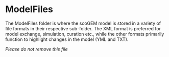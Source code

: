 # ModelFiles
The ModelFiles folder is where the scoGEM model is stored in a variety of file formats in their respective sub-folder. The XML format is preferred for model exchange, simulation, curation etc., while the other formats primarily function to highlight changes in the model (YML and TXT).

*Please do not remove this file*
